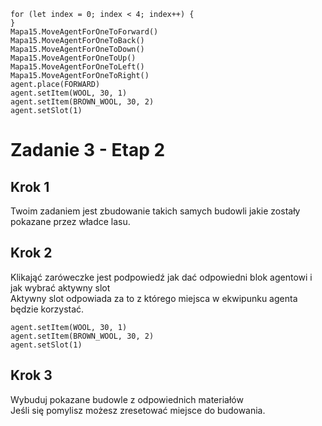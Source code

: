 ```blocks
for (let index = 0; index < 4; index++) {
}
Mapa15.MoveAgentForOneToForward()
Mapa15.MoveAgentForOneToBack()
Mapa15.MoveAgentForOneToDown()
Mapa15.MoveAgentForOneToUp()
Mapa15.MoveAgentForOneToLeft()
Mapa15.MoveAgentForOneToRight()
agent.place(FORWARD)
agent.setItem(WOOL, 30, 1)
agent.setItem(BROWN_WOOL, 30, 2)
agent.setSlot(1)
```
# Zadanie 3 - Etap 2
## Krok 1
Twoim zadaniem jest zbudowanie takich samych budowli jakie zostały pokazane przez władce lasu.

## Krok 2
Klikająć zaróweczke jest podpowiedź jak dać odpowiedni blok agentowi i jak wybrać aktywny slot <br>
Aktywny slot odpowiada za to z którego miejsca w ekwipunku agenta będzie korzystać.
```blocks
agent.setItem(WOOL, 30, 1)
agent.setItem(BROWN_WOOL, 30, 2)
agent.setSlot(1)
```
## Krok 3
Wybuduj pokazane budowle z odpowiednich materiałów<br>
Jeśli się pomylisz możesz zresetować miejsce do budowania.
